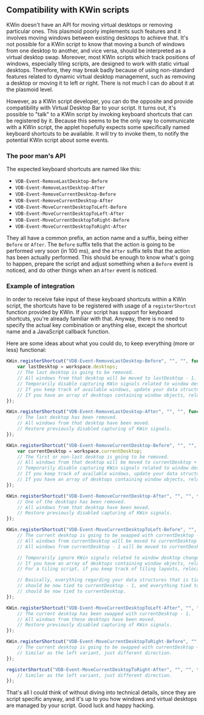 ## Compatibility with KWin scripts
KWin doesn't have an API for moving virtual desktops or removing particular ones. This plasmoid poorly implements such features and it involves moving windows between existing desktops to achieve that. It's not possible for a KWin script to know that moving a bunch of windows from one desktop to another, and vice versa, should be interpreted as a virtual desktop swap. Moreover, most KWin scripts which track positions of windows, especially tiling scripts, are designed to work with static virtual desktops. Therefore, they may break badly because of using non-standard features related to dynamic virtual desktop management, such as removing a desktop or moving it to left or right. There is not much I can do about it at the plasmoid level.

However, as a KWin script developer, you can do the opposite and provide compatibility with Virtual Desktop Bar to your script. It turns out, it's possible to "talk" to a KWin script by invoking keyboard shortcuts that can be registered by it. Because this seems to be the only way to communicate with a KWin script, the applet hopefully expects some specifically named keyboard shortcuts to be available. It will try to invoke them, to notify the potential KWin script about some events.

### The poor man's API
The expected keyboard shortcuts are named like this:
* `VDB-Event-RemoveLastDesktop-Before`
* `VDB-Event-RemoveLastDesktop-After`
* `VDB-Event-RemoveCurrentDesktop-Before`
* `VDB-Event-RemoveCurrentDesktop-After`
* `VDB-Event-MoveCurrentDesktopToLeft-Before`
* `VDB-Event-MoveCurrentDesktopToLeft-After`
* `VDB-Event-MoveCurrentDesktopToRight-Before`
* `VDB-Event-MoveCurrentDesktopToRight-After`

They all have a common prefix, an action name and a suffix, being either `Before` or `After`. The `Before` suffix tells that the action is going to be performed very soon (in 100 ms), and the `After` suffix tells that the action has been actually performed. This should be enough to know what's going to happen, prepare the script and adjust something when a `Before` event is noticed, and do other things when an `After` event is noticed.

### Example of integration
In order to receive fake input of these keyboard shortcuts within a KWin script, the shortcuts have to be registered with usage of a `registerShortcut` function provided by KWin. If your script has support for keyboard shortcuts, you're already familiar with that. Anyway, there is no need to specify the actual key combination or anything else, except the shortcut name and a JavaScript callback function.

Here are some ideas about what you could do, to keep everything (more or less) functional:
```javascript
KWin.registerShortcut("VDB-Event-RemoveLastDesktop-Before", "", "", function() {
    var lastDesktop = workspace.desktops;
    // The last desktop is going to be removed.
    // All windows from that desktop will be moved to lastDesktop - 1.
    // Temporarily disable capturing KWin signals related to window desktop changes.
    // If you keep track of available windows, update your data structures.
    // If you have an array of desktops containing window objects, relocate them.
});

KWin.registerShortcut("VDB-Event-RemoveLastDesktop-After", "", "", function() {
    // The last desktop has been removed.
    // All windows from that desktop have been moved.
    // Restore previously disabled capturing of KWin signals.
});

KWin.registerShortcut("VDB-Event-RemoveCurrentDesktop-Before", "", "", function() {
    var currentDesktop = workspace.currentDesktop;
    // The first or non-last desktop is going to be removed.
    // All windows from that desktop will be moved to currentDesktop + 1.
    // Temporarily disable capturing KWin signals related to window desktop changes.
    // If you keep track of available windows, update your data structures.
    // If you have an array of desktops containing window objects, relocate them.
});

KWin.registerShortcut("VDB-Event-RemoveCurrentDesktop-After", "", "", function() {
    // One of the desktops has been removed.
    // All windows from that desktop have been moved.
    // Restore previously disabled capturing of KWin signals.
});

KWin.registerShortcut("VDB-Event-MoveCurrentDesktopToLeft-Before", "", "", function() {
    // The current desktop is going to be swapped with currentDesktop - 1.
    // All windows from currentDesktop will be moved to currentDesktop - 1.
    // All windows from currentDesktop - 1 will be moved to currentDesktop.

    // Temporarily ignore KWin signals related to window desktop changes.
    // If you have an array of desktops containing window objects, relocate them.
    // For a tiling script, if you keep track of tiling layouts, relocate them as well.

    // Basically, everything regarding your data structures that is tied to currentDesktop
    // should be now tied to currentDesktop - 1, and everything tied to currentDesktop - 1
    // should be now tied to currentDesktop.
});

KWin.registerShortcut("VDB-Event-MoveCurrentDesktopToLeft-After", "", "", function() {
    // The current desktop has been swapped with currentDesktop - 1.
    // All windows from these desktops have been moved.
    // Restore previously disabled capturing of KWin signals.
});

KWin.registerShortcut("VDB-Event-MoveCurrentDesktopToRight-Before", "", "", function() {
    // The current desktop is going to be swapped with currentDesktop + 1.
    // Similar as the left variant, just different direction.
});

registerShortcut("VDB-Event-MoveCurrentDesktopToRight-After", "", "", function() {
    // Similar as the left variant, just different direction.
});
```

That's all I could think of without diving into technical details, since they are script specific anyway, and it's up to you how windows and virtual desktops are managed by your script. Good luck and happy hacking.
